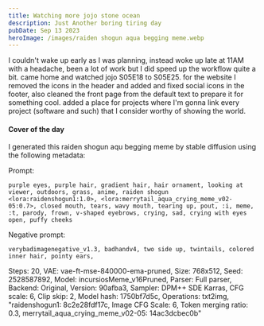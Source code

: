 ```yaml
---
title: Watching more jojo stone ocean
description: Just Another boring tiring day
pubDate: Sep 13 2023
heroImage: /images/raiden shogun aqua begging meme.webp
---
```

I couldn't wake up early as I was planning, instead woke up late at 11AM with a headache, been a lot of work but I did speed up the workflow quite a bit.
came home and watched jojo S05E18 to S05E25.
for the website I removed the icons in the header and added and fixed social icons in the footer, also cleaned the front page from the default text to prepare it for something cool.
added a place for projects where I'm gonna link every project (software and such) that I consider worthy of showing the world.

#### Cover of the day ####

I generated this raiden shogun aqu begging meme by stable diffusion using the following metadata:

Prompt:

    purple eyes, purple hair, gradient hair, hair ornament, looking at viewer, outdoors, grass, anime, raiden shogun <lora:raidenshogun1:1.0>, <lora:merrytail_aqua_crying_meme_v02-05:0.7>, closed mouth, tears, wavy mouth, tearing up, pout, :i, meme, :t, parody, frown, v-shaped eyebrows, crying, sad, crying with eyes open, puffy cheeks

Negative prompt: 

    verybadimagenegative_v1.3, badhandv4, two side up, twintails, colored inner hair, pointy ears,

Steps: 20, VAE: vae-ft-mse-840000-ema-pruned, Size: 768x512, Seed: 2528587892, Model: incursiosMeme_v16Pruned, Parser: Full parser, Backend: Original, Version: 90afba3, Sampler: DPM++ SDE Karras, CFG scale: 6, Clip skip: 2, Model hash: 1750bf7d5c, Operations: txt2img, "raidenshogun1: 8c2e28fdf17c, Image CFG Scale: 6, Token merging ratio: 0.3, merrytail_aqua_crying_meme_v02-05: 14ac3dcbec0b"
